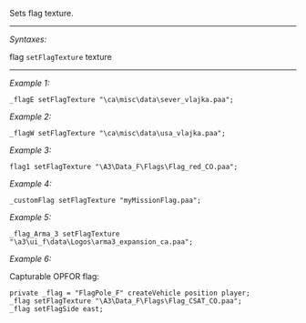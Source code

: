 Sets flag texture.


---
*Syntaxes:*

flag `setFlagTexture` texture

---
*Example 1:*

```sqf
_flagE setFlagTexture "\ca\misc\data\sever_vlajka.paa";
```

*Example 2:*

```sqf
_flagW setFlagTexture "\ca\misc\data\usa_vlajka.paa";
```

*Example 3:*

```sqf
flag1 setFlagTexture "\A3\Data_F\Flags\Flag_red_CO.paa";
```

*Example 4:*

```sqf
_customFlag setFlagTexture "myMissionFlag.paa";
```

*Example 5:*

```sqf
_flag_Arma_3 setFlagTexture "\a3\ui_f\data\Logos\arma3_expansion_ca.paa";
```

*Example 6:*

Capturable OPFOR flag:

```sqf
private _flag = "FlagPole_F" createVehicle position player;
_flag setFlagTexture "\A3\Data_F\Flags\Flag_CSAT_CO.paa";
_flag setFlagSide east;
```